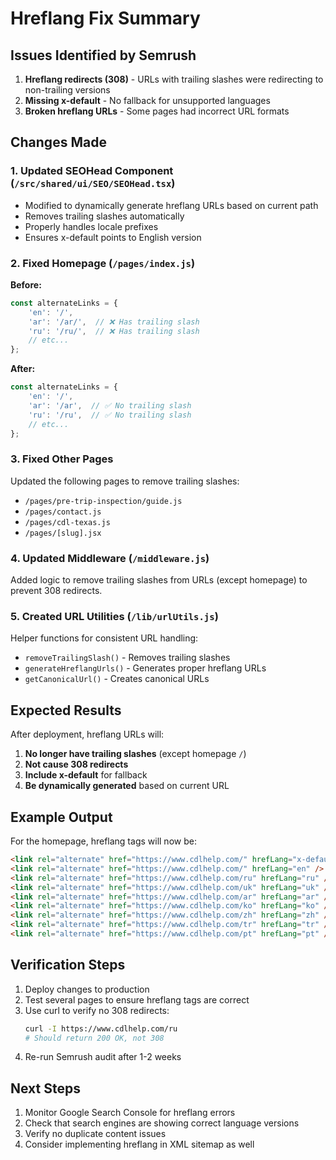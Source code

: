 # Hreflang Fix Summary

## Issues Identified by Semrush

1. **Hreflang redirects (308)** - URLs with trailing slashes were redirecting to non-trailing versions
2. **Missing x-default** - No fallback for unsupported languages
3. **Broken hreflang URLs** - Some pages had incorrect URL formats

## Changes Made

### 1. Updated SEOHead Component (`/src/shared/ui/SEO/SEOHead.tsx`)

- Modified to dynamically generate hreflang URLs based on current path
- Removes trailing slashes automatically
- Properly handles locale prefixes
- Ensures x-default points to English version

### 2. Fixed Homepage (`/pages/index.js`)

**Before:**
```javascript
const alternateLinks = {
    'en': '/',
    'ar': '/ar/',  // ❌ Has trailing slash
    'ru': '/ru/',  // ❌ Has trailing slash
    // etc...
};
```

**After:**
```javascript
const alternateLinks = {
    'en': '/',
    'ar': '/ar',  // ✅ No trailing slash
    'ru': '/ru',  // ✅ No trailing slash
    // etc...
};
```

### 3. Fixed Other Pages

Updated the following pages to remove trailing slashes:
- `/pages/pre-trip-inspection/guide.js`
- `/pages/contact.js`
- `/pages/cdl-texas.js`
- `/pages/[slug].jsx`

### 4. Updated Middleware (`/middleware.js`)

Added logic to remove trailing slashes from URLs (except homepage) to prevent 308 redirects.

### 5. Created URL Utilities (`/lib/urlUtils.js`)

Helper functions for consistent URL handling:
- `removeTrailingSlash()` - Removes trailing slashes
- `generateHreflangUrls()` - Generates proper hreflang URLs
- `getCanonicalUrl()` - Creates canonical URLs

## Expected Results

After deployment, hreflang URLs will:
1. **No longer have trailing slashes** (except homepage `/`)
2. **Not cause 308 redirects**
3. **Include x-default** for fallback
4. **Be dynamically generated** based on current URL

## Example Output

For the homepage, hreflang tags will now be:
```html
<link rel="alternate" href="https://www.cdlhelp.com/" hrefLang="x-default" />
<link rel="alternate" href="https://www.cdlhelp.com/" hrefLang="en" />
<link rel="alternate" href="https://www.cdlhelp.com/ru" hrefLang="ru" />
<link rel="alternate" href="https://www.cdlhelp.com/uk" hrefLang="uk" />
<link rel="alternate" href="https://www.cdlhelp.com/ar" hrefLang="ar" />
<link rel="alternate" href="https://www.cdlhelp.com/ko" hrefLang="ko" />
<link rel="alternate" href="https://www.cdlhelp.com/zh" hrefLang="zh" />
<link rel="alternate" href="https://www.cdlhelp.com/tr" hrefLang="tr" />
<link rel="alternate" href="https://www.cdlhelp.com/pt" hrefLang="pt" />
```

## Verification Steps

1. Deploy changes to production
2. Test several pages to ensure hreflang tags are correct
3. Use curl to verify no 308 redirects:
   ```bash
   curl -I https://www.cdlhelp.com/ru
   # Should return 200 OK, not 308
   ```
4. Re-run Semrush audit after 1-2 weeks

## Next Steps

1. Monitor Google Search Console for hreflang errors
2. Check that search engines are showing correct language versions
3. Verify no duplicate content issues
4. Consider implementing hreflang in XML sitemap as well